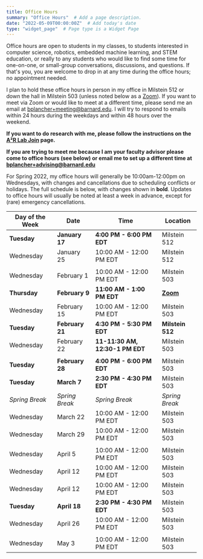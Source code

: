 ```yaml
---
title: Office Hours
summary: "Office Hours"  # Add a page description.
date: "2022-05-09T00:00:00Z"  # Add today's date
type: "widget_page"  # Page type is a Widget Page
---
```


Office hours are open to students in my classes, to students interested in computer science, robotics, embedded machine learning, and STEM education, or really to any students who would like to find some time for one-on-one, or small-group conversations, discussions, and questions. If that's you, you are welcome to drop in at any time during the office hours; no appointment needed.

I plan to hold these office hours in person in my office in Milstein 512 or down the hall in Milstein 503 (unless noted below as a [Zoom](
https://columbiauniversity.zoom.us/my/bplancher)). If you want to meet via Zoom or would like to meet at a different time, please send me an email at [bplancher+meeting@barnard.edu](mailto:bplancher+meeting@barnard.edu). I will try to respond to emails within 24 hours during the weekdays and within 48 hours over the weekend.

**If you want to do research with me, please follow the instructions on the [A²R Lab Join](https://a2r-lab.org/join) page.**

**If you are trying to meet me because I am your faculty advisor please come to office hours (see below) or email me to set up a different time at [bplancher+advising@barnard.edu](mailto:bplancher+advising@barnard.edu)**

For Spring 2022, my office hours will generally be 10:00am-12:00pm on Wednesdays, with changes and cancellations due to scheduling conflicts or holidays. The full schedule is below, with changes shown in **bold**. Updates to office hours will usually be noted at least a week in advance, except for (rare) emergency cancellations.

| Day of the Week | Date             | Time                        | Location      |
|-----------------|------------------|-----------------------------|---------------|
| **Tuesday**     | **January 17**   | **4:00 PM - 6:00 PM EDT**   | Milstein 512  |
| Wednesday       | January 25       | 10:00 AM - 12:00 PM EDT     | Milstein 512  |
|                 |                  |                             |               |
| Wednesday       | February 1       | 10:00 AM - 12:00 PM EDT     | Milstein 503  |
| **Thursday**    | **February 9**   | **11:00 AM - 1:00 PM EDT** | [**Zoom**](https://columbiauniversity.zoom.us/my/bplancher)      |
| Wednesday       | February 15      | 10:00 AM - 12:00 PM EDT     | Milstein 503  |
| **Tuesday**     | **February 21**  | **4:30 PM - 5:30 PM EDT**   | **Milstein 512**  |
| Wednesday       | February 22      | **11-11:30 AM, 12:30-1 PM EDT** | Milstein 503  |
|                 |                  |                             |               |
| **Tuesday**     | **February 28**  | **4:00 PM - 6:00 PM EDT**   | Milstein 503  |
| **Tuesday**     | **March 7**      | **2:30 PM - 4:30 PM EDT**   | Milstein 503  |
| *Spring Break*  | *Spring Break*   | *Spring Break*              | *Spring Break*|
| Wednesday       | March 22         | 10:00 AM - 12:00 PM EDT     | Milstein 503  |
| Wednesday       | March 29         | 10:00 AM - 12:00 PM EDT     | Milstein 503  |
|                 |                  |                             |               |
| Wednesday       | April 5          | 10:00 AM - 12:00 PM EDT     | Milstein 503  |
| Wednesday       | April 12         | 10:00 AM - 12:00 PM EDT     | Milstein 503  |
| Wednesday       | April 12         | 10:00 AM - 12:00 PM EDT     | Milstein 503  |
| **Tuesday**     | **April 18**     | **2:30 PM - 4:30 PM EDT**   | Milstein 503  |
| Wednesday       | April 26         | 10:00 AM - 12:00 PM EDT     | Milstein 503  |
|                 |                  |                             |               |
| Wednesday       | May 3            | 10:00 AM - 12:00 PM EDT     | Milstein 503  |

<!--
For Fall 2022, my office hours were originally 11:00am-1:00pm or 2:00pm-4:00pm on Tuesdays, with some changes and cancellations due to schedule conflicts or holidays, but have moved to be a bit more sporadic to better account for student needs. The full schedule is below, with changes shown in **bold**. Updates to office hours will usually be noted at least a week in advance, except for (rare) emergency cancellations.

**Note that due to personal reasons, for November, I request that students mask during OHs.**
-->

<!--
| Day of the Week | Date             | Time                        | Location      |
|-----------------|------------------|-----------------------------|---------------|
| **Wednesday**   | **September 7**  | **2:00 PM - 4:00 PM EDT**   | Milstein 512  |
| Tuesday         | September 13     | 11:00 AM - 1:00 PM EDT      | Milstein 512  |
| Tuesday         | September 20     | 11:00 AM - 1:00 PM EDT      | Milstein 512  |
| **Wednesday**   | **September 28** | **4:00 PM - 6:00 PM EDT**   | Milstein 512  |
|                 |                  |                             |               |
| Tuesday         | October 4        | 11:00 AM - 1:00 PM EDT      | Milstein 512  |
| Tuesday         | October 11       | 11:00 AM - 1:00 PM EDT      | Milstein 512  |
| **Tuesday**     | **October 18**   | **2:00 PM - 4:00 PM EDT**   | Milstein 512  |
| Tuesday         | October 25       | 2:00 PM - 4:00 PM EDT       | Milstein 512  |
| **Monday**      | **October 31**   | **7:30 PM - 9:30 PM EDT**   | **DIA LL103** |
|                 |                  |                             |               |
| **Wednesday**   | **November 9**   | **4:00 PM - 6:00 PM EDT**   | Milstein 512  |
| **Monday**      | **November 14**  | **7:30 PM - 9:30 PM EDT**   | **Zoom Only** |
| **Monday**      | **November 21**  | **4:00 PM - 6:00 PM EDT**   | Milstein 512  |
| Tuesday         | November 29      | **5:00 PM - 7:00 PM EDT**   | Milstein 512  |
|                 |                  |                             |               |
| Tuesday         | December 6       | **12:00 PM - 2:00 PM EDT**  | Milstein 512  |
| Tuesday         | December 13      | **2:00 PM - 4:00 PM EDT**   | Milstein 512  |
-->
